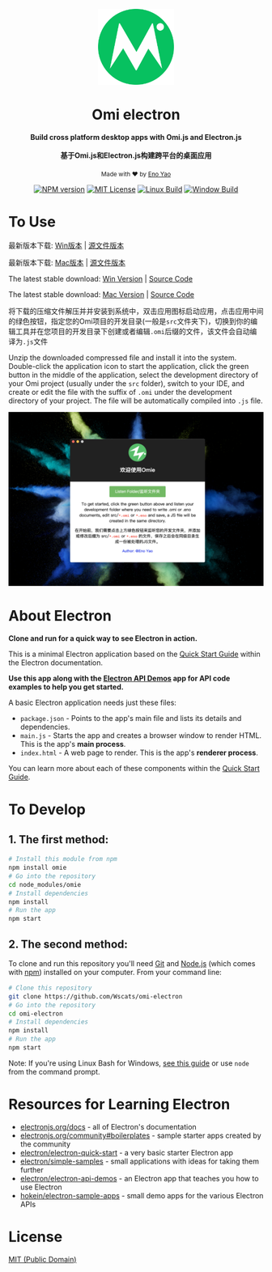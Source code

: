 <div align="center">
<p><img width="150" src="assets/png/logo.png"></p>

<h1>Omi electron</h1>

<p>
  <strong>Build cross platform desktop apps with Omi.js and Electron.js</strong>
  <br /><br />
  <strong>基于Omi.js和Electron.js构建跨平台的桌面应用</strong>
  <!-- 
  ,
  <a href="https://github.com/Wscats/omi-electron/releases/tag/1.3">Download Win Version Zip</a>
  or
  <a href="https://github.com/Wscats/omi-electron/releases/tag/1.2">Download Mac Version Zip</a> 
  -->
</p>

<p>
  <sub>Made with ❤︎ by
    <a href="https://github.com/Wscats">Eno Yao</a>
  </sub>
</p>

<p>
<a href="https://github.com/Wscats/news"><img src="https://wscats.github.io/Angular-news/news/image/npm.svg" alt="NPM version"></a>
<a href="https://github.com/Wscats/news"><img src="https://wscats.github.io/Angular-news/news/image/mit.svg" alt="MIT License"></a>
<a href="https://github.com/Wscats/news"><img src="https://wscats.github.io/Angular-news/news/image/linux.svg" alt="Linux Build"></a>
<a href="https://github.com/Wscats/news"><img src="https://wscats.github.io/Angular-news/news/image/windows.svg" alt="Window Build"/></a>
</p>

</div>

# To Use

最新版本下载: [Win版本](https://pan.baidu.com/s/1n6fko0ZXl5E6X2nK5Xe6SA) | [源文件版本](https://github.com/Wscats/omi-electron/releases/tag/1.3)

最新版本下载: [Mac版本](https://pan.baidu.com/s/1eCZlzi9eAhDriECclAzfoQ) | [源文件版本](https://github.com/Wscats/omi-electron/releases/tag/1.2)

The latest stable download: [Win Version](https://pan.baidu.com/s/1n6fko0ZXl5E6X2nK5Xe6SA) | [Source Code](https://github.com/Wscats/omi-electron/releases/tag/1.3)

The latest stable download: [Mac Version](https://pan.baidu.com/s/1eCZlzi9eAhDriECclAzfoQ) | [Source Code](https://github.com/Wscats/omi-electron/releases/tag/1.2)

将下载的压缩文件解压并并安装到系统中，双击应用图标启动应用，点击应用中间的绿色按钮，指定您的Omi项目的开发目录(一般是`src`文件夹下)，切换到你的编辑工具并在您项目的开发目录下创建或者编辑`.omi`后缀的文件，该文件会自动编译为`.js`文件

Unzip the downloaded compressed file and install it into the system. Double-click the application icon to start the application, click the green button in the middle of the application, select the development directory of your Omi project (usually under the `src` folder), switch to your IDE, and create or edit the file with the suffix of `.omi` under the development directory of your project. The file will be automatically compiled into `.js` file.

<img src="assets/png/screenshot.png" />

# About Electron
**Clone and run for a quick way to see Electron in action.**

This is a minimal Electron application based on the [Quick Start Guide](https://electronjs.org/docs/tutorial/quick-start) within the Electron documentation.

**Use this app along with the [Electron API Demos](https://electronjs.org/#get-started) app for API code examples to help you get started.**

A basic Electron application needs just these files:

- `package.json` - Points to the app's main file and lists its details and dependencies.
- `main.js` - Starts the app and creates a browser window to render HTML. This is the app's **main process**.
- `index.html` - A web page to render. This is the app's **renderer process**.

You can learn more about each of these components within the [Quick Start Guide](https://electronjs.org/docs/tutorial/quick-start).


# To Develop

## 1. The first method:
```bash
# Install this module from npm
npm install omie
# Go into the repository
cd node_modules/omie
# Install dependencies
npm install
# Run the app
npm start
```

## 2. The second method:

To clone and run this repository you'll need [Git](https://git-scm.com) and [Node.js](https://nodejs.org/en/download/) (which comes with [npm](http://npmjs.com)) installed on your computer. From your command line:

```bash
# Clone this repository
git clone https://github.com/Wscats/omi-electron
# Go into the repository
cd omi-electron
# Install dependencies
npm install
# Run the app
npm start
```

Note: If you're using Linux Bash for Windows, [see this guide](https://www.howtogeek.com/261575/how-to-run-graphical-linux-desktop-applications-from-windows-10s-bash-shell/) or use `node` from the command prompt.

# Resources for Learning Electron

- [electronjs.org/docs](https://electronjs.org/docs) - all of Electron's documentation
- [electronjs.org/community#boilerplates](https://electronjs.org/community#boilerplates) - sample starter apps created by the community
- [electron/electron-quick-start](https://github.com/electron/electron-quick-start) - a very basic starter Electron app
- [electron/simple-samples](https://github.com/electron/simple-samples) - small applications with ideas for taking them further
- [electron/electron-api-demos](https://github.com/electron/electron-api-demos) - an Electron app that teaches you how to use Electron
- [hokein/electron-sample-apps](https://github.com/hokein/electron-sample-apps) - small demo apps for the various Electron APIs

# License

[MIT (Public Domain)](LICENSE.md)
